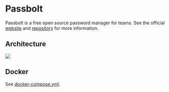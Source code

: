# Passbolt

Passbolt is a free open source password manager for teams. See the official [website](https://www.passbolt.com/) and [repository](https://github.com/passbolt/passbolt_api) for more information.

## Architecture

<img src="https://github.com/bunkerity/bunkerized-nginx/blob/dev/examples/passbolt/architecture.png?raw=true" />

## Docker

See [docker-compose.yml](https://github.com/bunkerity/bunkerized-nginx/blob/master/examples/passbolt/docker-compose.yml).
